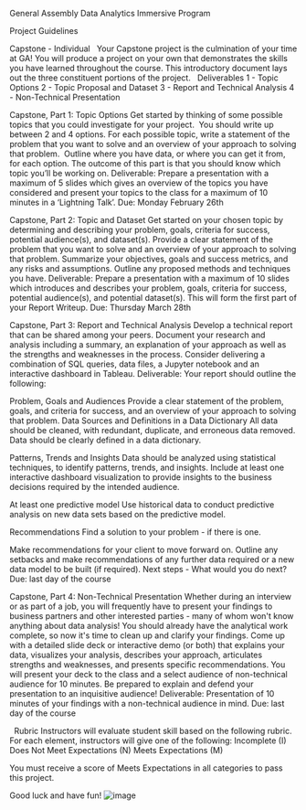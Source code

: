 General Assembly
Data Analytics Immersive Program

Project Guidelines

Capstone - Individual
 
Your Capstone project is the culmination of your time at GA! You will produce a project on your own that demonstrates the skills you have learned throughout the course. This introductory document lays out the three constituent portions of the project. 
 
Deliverables 
1 - Topic Options
2 - Topic Proposal and Dataset
3 - Report and Technical Analysis
4 - Non-Technical Presentation



 
Capstone, Part 1: Topic Options
Get started by thinking of some possible topics that you could investigate for your project.  You should write up between 2 and 4 options. For each possible topic, write a statement of the problem that you want to solve and an overview of your approach to solving that problem.  Outline where you have data, or where you can get it from, for each option. The outcome of this part is that you should know which topic you’ll be working on.
Deliverable: Prepare a presentation with a maximum of 5 slides which gives an overview of the topics you have considered and present your topics to the class for a maximum of 10 minutes in a ‘Lightning Talk’.
Due: Monday February 26th



 
Capstone, Part 2: Topic and Dataset
Get started on your chosen topic by determining and describing your problem, goals, criteria for success, potential audience(s), and dataset(s).
Provide a clear statement of the problem that you want to solve and an overview of your approach to solving that problem. Summarize your objectives, goals and success metrics, and any risks and assumptions. Outline any proposed methods and techniques you have.
Deliverable: Prepare a presentation with a maximum of 10 slides which introduces and describes your problem, goals, criteria for success, potential audience(s), and potential dataset(s). This will form the first part of your Report Writeup.
Due: Thursday March 28th



 
Capstone, Part 3: Report and Technical Analysis
Develop a technical report that can be shared among your peers. 
Document your research and analysis including a summary, an explanation of your approach as well as the strengths and weaknesses in the process. 
Consider delivering a combination of SQL queries, data files, a Jupyter notebook and an interactive dashboard in Tableau.
Deliverable: Your report should outline the following:

Problem, Goals and Audiences
Provide a clear statement of the problem, goals, and criteria for success, and an overview of your approach to solving that problem.
Data Sources and Definitions in a Data Dictionary 
All data should be cleaned, with redundant, duplicate, and erroneous data removed.
Data should be clearly defined in a data dictionary.

Patterns, Trends and Insights 
Data should be analyzed using statistical techniques, to identify patterns, trends, and insights.
Include at least one interactive dashboard visualization to provide insights to the business decisions required by the intended audience.

At least one predictive model
Use historical data to conduct predictive analysis on new data sets based on the predictive model.

Recommendations 
Find a solution to your problem - if there is one.

Make recommendations for your client to move forward on. 
Outline any setbacks and make recommendations of any further data required or a new data model to be built (if required).
Next steps - What would you do next?
Due: last day of the course



 
Capstone, Part 4: Non-Technical Presentation
Whether during an interview or as part of a job, you will frequently have to present your findings to business partners and other interested parties - many of whom won't know anything about data analysis! You should already have the analytical work complete, so now it's time to clean up and clarify your findings. Come up with a detailed slide deck or interactive demo (or both) that explains your data, visualizes your analysis, describes your approach, articulates strengths and weaknesses, and presents specific recommendations. You will present your deck to the class and a select audience of non-technical audience for 10 minutes. Be prepared to explain and defend your presentation to an inquisitive audience!
Deliverable: Presentation of 10 minutes of your findings with a non-technical audience in mind.
Due: last day of the course
 

 
Rubric
Instructors will evaluate student skill based on the following rubric. For each element, instructors will give one of the following:
Incomplete (I)
Does Not Meet Expectations (N)
Meets Expectations (M)




You must receive a score of Meets Expectations in all categories to pass this project.


Good luck and have fun!
![image](https://github.com/ttrimmis/Data_Analytics_GA_Capstone_Project/assets/24485193/86339424-ccba-4c18-9244-02cdfafc4b99)

